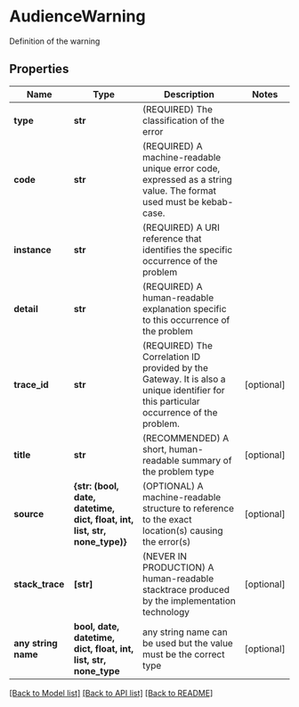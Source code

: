 # AudienceWarning

Definition of the warning

## Properties
Name | Type | Description | Notes
------------ | ------------- | ------------- | -------------
**type** | **str** | (REQUIRED) The classification of the error | 
**code** | **str** | (REQUIRED) A machine-readable unique error code, expressed as a string value. The format used must be kebab-case. | 
**instance** | **str** | (REQUIRED) A URI reference that identifies the specific occurrence of the problem | 
**detail** | **str** | (REQUIRED) A human-readable explanation specific to this occurrence of the problem | 
**trace_id** | **str** | (REQUIRED) The Correlation ID provided by the Gateway. It is also a unique identifier for this particular occurrence of the problem. | [optional] 
**title** | **str** | (RECOMMENDED) A short, human-readable summary of the problem type | [optional] 
**source** | **{str: (bool, date, datetime, dict, float, int, list, str, none_type)}** | (OPTIONAL) A machine-readable structure to reference to the exact location(s) causing the error(s) | [optional] 
**stack_trace** | **[str]** | (NEVER IN PRODUCTION) A human-readable stacktrace produced by the implementation technology | [optional] 
**any string name** | **bool, date, datetime, dict, float, int, list, str, none_type** | any string name can be used but the value must be the correct type | [optional]

[[Back to Model list]](../README.md#documentation-for-models) [[Back to API list]](../README.md#documentation-for-api-endpoints) [[Back to README]](../README.md)


